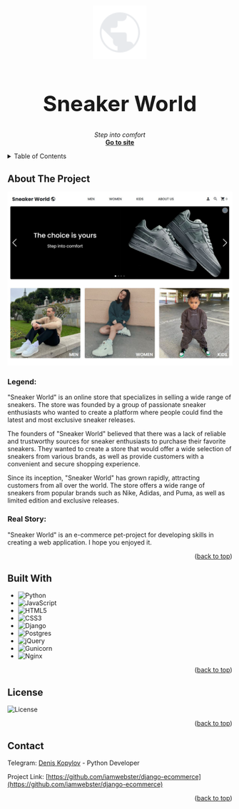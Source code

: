 <a name="readme-top"></a>

<p align="center">
  <a href="https://sneaker-world.ru/">
    <img src="github_images/public.svg" style="width: 120px;">
  </a>
</p>
<h1 style="font-size: 48px;" align="center">Sneaker World </h1>

<p align="center">
  <i>Step into comfort</i>
  <br />
  <a href="https://sneaker-world.ru"><strong>Go to site</strong></a>
</p>


<details>
  <summary>Table of Contents</summary>

- [About The Project](#about-the-project)
  - [Legend:](#legend)
  - [Real Story:](#real-story)
- [Built With](#built-with)
- [License](#license)
- [Contact](#contact)

</details>


## About The Project

<a href="https://sneaker-world.ru" align="center">
  <img src="github_images/main_page.jpg" />
</a>

### Legend:
"Sneaker World" is an online store that specializes in selling a wide range of sneakers. The store was founded by a group of passionate sneaker enthusiasts who wanted to create a platform where people could find the latest and most exclusive sneaker releases.

The founders of "Sneaker World" believed that there was a lack of reliable and trustworthy sources for sneaker enthusiasts to purchase their favorite sneakers. They wanted to create a store that would offer a wide selection of sneakers from various brands, as well as provide customers with a convenient and secure shopping experience.

Since its inception, "Sneaker World" has grown rapidly, attracting customers from all over the world. The store offers a wide range of sneakers from popular brands such as Nike, Adidas, and Puma, as well as limited edition and exclusive releases.

### Real Story:
"Sneaker World" is an e-commerce pet-project for developing skills in creating a web application. I hope you enjoyed it.

<p align="right">(<a href="#readme-top">back to top</a>)</p>

## Built With


* ![Python](https://img.shields.io/badge/python-3670A0?style=for-the-badge&logo=python&logoColor=ffdd54)
* ![JavaScript](https://img.shields.io/badge/javascript-%23323330.svg?style=for-the-badge&logo=javascript&logoColor=%23F7DF1E)
* ![HTML5](https://img.shields.io/badge/html5-%23E34F26.svg?style=for-the-badge&logo=html5&logoColor=white)
* ![CSS3](https://img.shields.io/badge/css3-%231572B6.svg?style=for-the-badge&logo=css3&logoColor=white)
* ![Django](https://img.shields.io/badge/django-%23092E20.svg?style=for-the-badge&logo=django&logoColor=white)
* ![Postgres](https://img.shields.io/badge/postgres-%23316192.svg?style=for-the-badge&logo=postgresql&logoColor=white)
* ![jQuery](https://img.shields.io/badge/jquery-%230769AD.svg?style=for-the-badge&logo=jquery&logoColor=white)
* ![Gunicorn](https://img.shields.io/badge/gunicorn-%298729.svg?style=for-the-badge&logo=gunicorn&logoColor=white)
* ![Nginx](https://img.shields.io/badge/nginx-%23009639.svg?style=for-the-badge&logo=nginx&logoColor=white)


<p align="right">(<a href="#readme-top">back to top</a>)</p>


## License
![License](https://img.shields.io/badge/License-The_Unlicense-green)

<p align="right">(<a href="#readme-top">back to top</a>)</p>

## Contact

Telegram: [Denis Kopylov](https://t.me/TimeToBeShine) - Python Developer

Project Link: [https://github.com/iamwebster/django-ecommerce](https://github.com/iamwebster/django-ecommerce)

<p align="right">(<a href="#readme-top">back to top</a>)</p>



